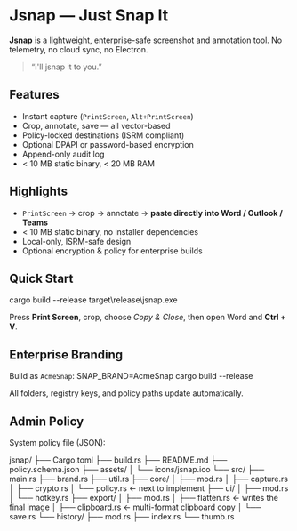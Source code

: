 # Jsnap — Just Snap It

**Jsnap** is a lightweight, enterprise-safe screenshot and annotation tool.
No telemetry, no cloud sync, no Electron.

> “I'll jsnap it to you.”

## Features
- Instant capture (`PrintScreen`, `Alt+PrintScreen`)
- Crop, annotate, save — all vector-based
- Policy-locked destinations (ISRM compliant)
- Optional DPAPI or password-based encryption
- Append-only audit log
- < 10 MB static binary, < 20 MB RAM

## Highlights
- `PrintScreen` → crop → annotate → **paste directly into Word / Outlook / Teams**
- < 10 MB static binary, no installer dependencies
- Local-only, ISRM-safe design
- Optional encryption & policy for enterprise builds

## Quick Start
cargo build --release
target\release\jsnap.exe

Press **Print Screen**, crop, choose *Copy & Close*, then open Word and **Ctrl + V**.

## Enterprise Branding
Build as `AcmeSnap`:
SNAP_BRAND=AcmeSnap cargo build --release

All folders, registry keys, and policy paths update automatically.


## Admin Policy
System policy file (JSON):


jsnap/
├── Cargo.toml
├── build.rs
├── README.md
├── policy.schema.json
├── assets/
│   └── icons/jsnap.ico
└── src/
    ├── main.rs
    ├── brand.rs
    ├── util.rs
    ├── core/
    │   ├── mod.rs
    │   ├── capture.rs
    │   ├── crypto.rs
    │   └── policy.rs        ← next to implement
    ├── ui/
    │   ├── mod.rs
    │   └── hotkey.rs
    ├── export/
    │   ├── mod.rs
    │   ├── flatten.rs       ← writes the final image
    │   ├── clipboard.rs     ← multi-format clipboard copy
    │   └── save.rs
    └── history/
        ├── mod.rs
        ├── index.rs
        └── thumb.rs
